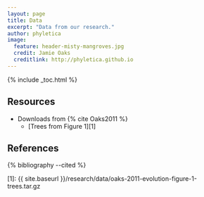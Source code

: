 ```yaml
---
layout: page
title: Data 
excerpt: "Data from our research."
author: phyletica 
image:
  feature: header-misty-mangroves.jpg
  credit: Jamie Oaks
  creditlink: http://phyletica.github.io
---
```


{% include _toc.html %}

## Resources

*   Downloads from {% cite Oaks2011 %}
    +   [Trees from Figure 1][1]


## References

{% bibliography --cited %}


 [1]: {{ site.baseurl }}/research/data/oaks-2011-evolution-figure-1-trees.tar.gz
